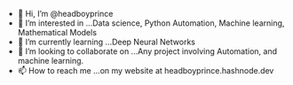 - 👋 Hi, I’m @headboyprince
- 👀 I’m interested in ...Data science, Python Automation, Machine learning, Mathematical Models
- 🌱 I’m currently learning ...Deep Neural Networks
- 💞️ I’m looking to collaborate on ...Any project involving Automation, and machine learning.
- 📫 How to reach me ...on my website at headboyprince.hashnode.dev

<!---
headboyprince/headboyprince is a ✨ special ✨ repository because its `README.md` (this file) appears on your GitHub profile.
You can click the Preview link to take a look at your changes.
--->

